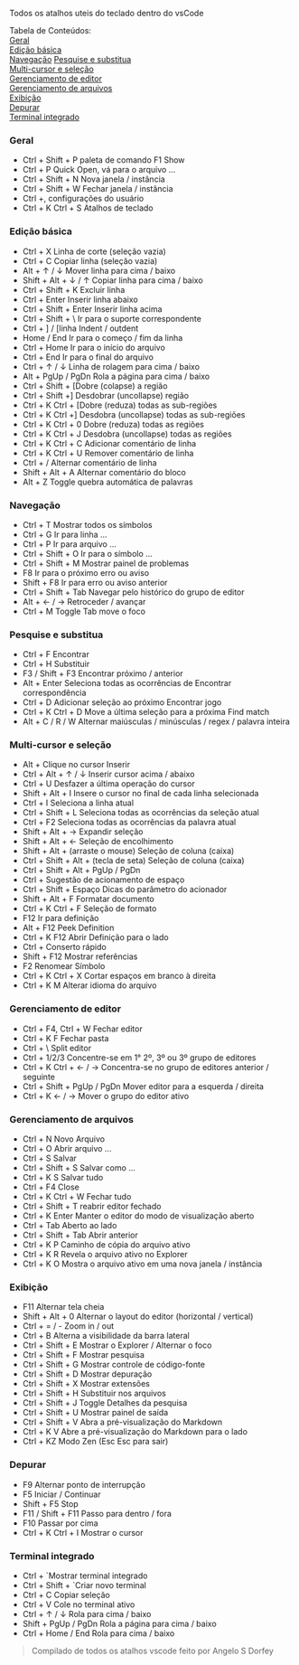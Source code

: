 Todos os atalhos uteis do teclado dentro do vsCode

Tabela de Conteúdos:<br />
[Geral](https://github.com/usbangelo/fullstackcodes/wiki/VsCode-Shortcuts-Cheatsheet#geral)<br />
[Edição básica](https://github.com/usbangelo/fullstackcodes/wiki/VsCode-Shortcuts-Cheatsheet#edição-básica)<br />
[Navegação](https://github.com/usbangelo/fullstackcodes/wiki/VsCode-Shortcuts-Cheatsheet#navegação)
[Pesquise e substitua](https://github.com/usbangelo/fullstackcodes/wiki/VsCode-Shortcuts-Cheatsheet#pesquise-e-substitua)<br />
[Multi-cursor e seleção](https://github.com/usbangelo/fullstackcodes/wiki/VsCode-Shortcuts-Cheatsheet#multi-cursor-e-seleção)<br />
[Gerenciamento de editor](https://github.com/usbangelo/fullstackcodes/wiki/VsCode-Shortcuts-Cheatsheet#gerenciamento-de-editor)<br />
[Gerenciamento de arquivos](https://github.com/usbangelo/fullstackcodes/wiki/VsCode-Shortcuts-Cheatsheet#gerenciamento-de-arquivos)<br />
[Exibição](https://github.com/usbangelo/fullstackcodes/wiki/VsCode-Shortcuts-Cheatsheet#exibição)<br />
[Depurar](https://github.com/usbangelo/fullstackcodes/wiki/VsCode-Shortcuts-Cheatsheet#depurar)<br />
[Terminal integrado](https://github.com/usbangelo/fullstackcodes/wiki/VsCode-Shortcuts-Cheatsheet#terminal-integrado)<br />

### Geral
* Ctrl + Shift + P paleta de comando F1 Show
* Ctrl + P Quick Open, vá para o arquivo ...
* Ctrl + Shift + N Nova janela / instância
* Ctrl + Shift + W Fechar janela / instância
* Ctrl +, configurações do usuário
* Ctrl + K Ctrl + S Atalhos de teclado

### Edição básica
* Ctrl + X Linha de corte (seleção vazia)
* Ctrl + C Copiar linha (seleção vazia)
* Alt + ↑ / ↓ Mover linha para cima / baixo
* Shift + Alt + ↓ / ↑ Copiar linha para cima / baixo
* Ctrl + Shift + K Excluir linha
* Ctrl + Enter Inserir linha abaixo
* Ctrl + Shift + Enter Inserir linha acima
* Ctrl + Shift + \ Ir para o suporte correspondente
* Ctrl + ] / [linha Indent / outdent
* Home / End Ir para o começo / fim da linha
* Ctrl + Home Ir para o início do arquivo
* Ctrl + End Ir para o final do arquivo
* Ctrl + ↑ / ↓ Linha de rolagem para cima / baixo
* Alt + PgUp / PgDn Rola a página para cima / baixo
* Ctrl + Shift + [Dobre (colapse) a região
* Ctrl + Shift +] Desdobrar (uncollapse) região
* Ctrl + K Ctrl + [Dobre (reduza) todas as sub-regiões
* Ctrl + K Ctrl +] Desdobra (uncollapse) todas as sub-regiões
* Ctrl + K Ctrl + 0 Dobre (reduza) todas as regiões
* Ctrl + K Ctrl + J Desdobra (uncollapse) todas as regiões
* Ctrl + K Ctrl + C Adicionar comentário de linha
* Ctrl + K Ctrl + U Remover comentário de linha
* Ctrl + / Alternar comentário de linha
* Shift + Alt + A Alternar comentário do bloco
* Alt + Z Toggle quebra automática de palavras

### Navegação
* Ctrl + T Mostrar todos os símbolos
* Ctrl + G Ir para linha ...
* Ctrl + P Ir para arquivo ...
* Ctrl + Shift + O Ir para o símbolo ...
* Ctrl + Shift + M Mostrar painel de problemas
* F8 Ir para o próximo erro ou aviso
* Shift + F8 Ir para erro ou aviso anterior
* Ctrl + Shift + Tab Navegar pelo histórico do grupo de editor
* Alt + ← / → Retroceder / avançar
* Ctrl + M Toggle Tab move o foco

### Pesquise e substitua
* Ctrl + F Encontrar
* Ctrl + H Substituir
* F3 / Shift + F3 Encontrar próximo / anterior
* Alt + Enter Seleciona todas as ocorrências de Encontrar correspondência
* Ctrl + D Adicionar seleção ao próximo Encontrar jogo
* Ctrl + K Ctrl + D Move a última seleção para a próxima Find match
* Alt + C / R / W Alternar maiúsculas / minúsculas / regex / palavra inteira

### Multi-cursor e seleção
* Alt + Clique no cursor Inserir
* Ctrl + Alt + ↑ / ↓ Inserir cursor acima / abaixo
* Ctrl + U Desfazer a última operação do cursor
* Shift + Alt + I Insere o cursor no final de cada linha selecionada
* Ctrl + I Seleciona a linha atual
* Ctrl + Shift + L Seleciona todas as ocorrências da seleção atual
* Ctrl + F2 Seleciona todas as ocorrências da palavra atual
* Shift + Alt + → Expandir seleção
* Shift + Alt + ← Seleção de encolhimento
* Shift + Alt + (arraste o mouse) Seleção de coluna (caixa)
* Ctrl + Shift + Alt + (tecla de seta) Seleção de coluna (caixa)
* Ctrl + Shift + Alt + PgUp / PgDn
* Ctrl + Sugestão de acionamento de espaço
* Ctrl + Shift + Espaço Dicas do parâmetro do acionador
* Shift + Alt + F Formatar documento
* Ctrl + K Ctrl + F Seleção de formato
* F12 Ir para definição
* Alt + F12 Peek Definition
* Ctrl + K F12 Abrir Definição para o lado
* Ctrl + Conserto rápido
* Shift + F12 Mostrar referências
* F2 Renomear Símbolo
* Ctrl + K Ctrl + X Cortar espaços em branco à direita
* Ctrl + K M Alterar idioma do arquivo

### Gerenciamento de editor
* Ctrl + F4, Ctrl + W Fechar editor
* Ctrl + K F Fechar pasta
* Ctrl + \ Split editor
* Ctrl + 1/2/3 Concentre-se em 1° 2º, 3º ou 3º grupo de editores
* Ctrl + K Ctrl + ← / → Concentra-se no grupo de editores anterior / seguinte
* Ctrl + Shift + PgUp / PgDn Mover editor para a esquerda / direita
* Ctrl + K ← / → Mover o grupo do editor ativo

### Gerenciamento de arquivos
* Ctrl + N Novo Arquivo
* Ctrl + O Abrir arquivo ...
* Ctrl + S Salvar
* Ctrl + Shift + S Salvar como ...
* Ctrl + K S Salvar tudo
* Ctrl + F4 Close
* Ctrl + K Ctrl + W Fechar tudo
* Ctrl + Shift + T reabrir editor fechado
* Ctrl + K Enter Manter o editor do modo de visualização aberto
* Ctrl + Tab Aberto ao lado
* Ctrl + Shift + Tab Abrir anterior
* Ctrl + K P Caminho de cópia do arquivo ativo
* Ctrl + K R Revela o arquivo ativo no Explorer
* Ctrl + K O Mostra o arquivo ativo em uma nova janela / instância

### Exibição
* F11 Alternar tela cheia
* Shift + Alt + 0 Alternar o layout do editor (horizontal / vertical)
* Ctrl + = / - Zoom in / out
* Ctrl + B Alterna a visibilidade da barra lateral
* Ctrl + Shift + E Mostrar o Explorer / Alternar o foco
* Ctrl + Shift + F Mostrar pesquisa
* Ctrl + Shift + G Mostrar controle de código-fonte
* Ctrl + Shift + D Mostrar depuração
* Ctrl + Shift + X Mostrar extensões
* Ctrl + Shift + H Substituir nos arquivos
* Ctrl + Shift + J Toggle Detalhes da pesquisa
* Ctrl + Shift + U Mostrar painel de saída
* Ctrl + Shift + V Abra a pré-visualização do Markdown
* Ctrl + K V Abre a pré-visualização do Markdown para o lado
* Ctrl + KZ Modo Zen (Esc Esc para sair)

### Depurar
* F9 Alternar ponto de interrupção
* F5 Iniciar / Continuar
* Shift + F5 Stop
* F11 / Shift + F11 Passo para dentro / fora
* F10 Passar por cima
* Ctrl + K Ctrl + I Mostrar o cursor

### Terminal integrado
* Ctrl + `Mostrar terminal integrado
* Ctrl + Shift + `Criar novo terminal
* Ctrl + C Copiar seleção
* Ctrl + V Cole no terminal ativo
* Ctrl + ↑ / ↓ Rola para cima / baixo
* Shift + PgUp / PgDn Rola a página para cima / baixo
* Ctrl + Home / End Rola para cima / baixo

> Compilado de todos os atalhos vscode feito por Angelo S Dorfey
